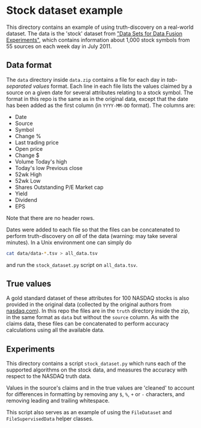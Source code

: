 # Stock dataset example

This directory contains an example of using truth-discovery on a real-world
dataset. The data is the 'stock' dataset from ["Data Sets for Data Fusion
Experiments"](http://lunadong.com/fusionDataSets.htm), which contains
information about 1,000 stock symbols from 55 sources on each week day in July
2011.

## Data format

The `data` directory inside `data.zip` contains a file for each day in
*tab-separated values* format. Each line in each file lists the values claimed
by a source on a given date for several attributes relating to a stock symbol.
The format in this repo is the same as in the original data, except that the
date has been added as the first column (in `YYYY-MM-DD` format). The columns
are:

* Date
* Source
* Symbol
* Change %
* Last trading price
* Open price
* Change $
* Volume Today's high
* Today's low Previous close
* 52wk High
* 52wk Low
* Shares Outstanding P/E Market cap
* Yield
* Dividend
* EPS

Note that there are no header rows.

Dates were added to each file so that the files can be concatenated to perform
truth-discovery on *all* of the data (warning: may take several minutes). In a
Unix environment one can simply do
```bash
cat data/data-*.tsv > all_data.tsv
```
and run the `stock_dataset.py` script on `all_data.tsv`.

## True values

A gold standard dataset of these attributes for 100 NASDAQ stocks is also
provided in the original data (collected by the original authors from
[nasdaq.com](https://nasdaq.com)). In this repo the files are in the `truth`
directory inside the zip, in the same format as `data` but without the `source`
column. As with the claims data, these files can be concatenated to perform
accuracy calculations using all the available data.

## Experiments

This directory contains a script `stock_dataset.py` which runs each of the
supported algorithms on the stock data, and measures the accuracy with respect
to the NASDAQ truth data.

Values in the source's claims and in the true values are 'cleaned' to account
for differences in formatting by removing any `$`, `%`, `+` or `-` characters,
and removing leading and trailing whitespace.

This script also serves as an example of using the `FileDataset` and
`FileSupervisedData` helper classes.
